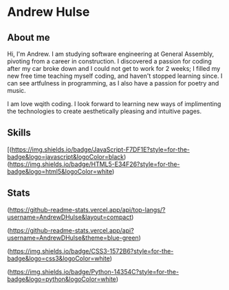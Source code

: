 # Andrew Hulse

## About me
Hi, I'm Andrew. I am studying software engineering at General Assembly, pivoting from a career in construction. I discovered a passion for coding after my car broke down and I could not get to work for 2 weeks; I filled my new free time teaching myself coding, and haven't stopped learning since. I can see artfulness in programming, as I also have a passion for poetry and music. 



I am love wqith coding. I look forward to learning new ways of implimenting the technologies to create aesthetically pleasing and intuitive pages.

## Skills
[(https://img.shields.io/badge/JavaScript-F7DF1E?style=for-the-badge&logo=javascript&logoColor=black)
(https://img.shields.io/badge/HTML5-E34F26?style=for-the-badge&logo=html5&logoColor=white)


## Stats
(https://github-readme-stats.vercel.app/api/top-langs/?username=AndrewDHulse&layout=compact)

(https://github-readme-stats.vercel.app/api?username=AndrewDHulse&theme=blue-green)

(https://img.shields.io/badge/CSS3-1572B6?style=for-the-badge&logo=css3&logoColor=white)

(https://img.shields.io/badge/Python-14354C?style=for-the-badge&logo=python&logoColor=white)

<!--
**AndrewDHulse/AndrewDHulse** is a ✨ _special_ ✨ repository because its `README.md` (this file) appears on your GitHub profile.

Here are some ideas to get you started:

- 🔭 I’m currently working on ...
- 🌱 I’m currently learning ...
- 👯 I’m looking to collaborate on ...
- 🤔 I’m looking for help with ...
- 💬 Ask me about ...
- 📫 How to reach me: ...
- 😄 Pronouns: ...
- ⚡ Fun fact: ...
-->
